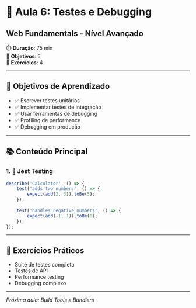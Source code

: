 # 🧪 Aula 6: Testes e Debugging
## Web Fundamentals - Nível Avançado

⏱️ **Duração**: 75 min  
🎯 **Objetivos**: 5  
🧪 **Exercícios**: 4  

---

## 🎯 Objetivos de Aprendizado
- ✅ Escrever testes unitários
- ✅ Implementar testes de integração
- ✅ Usar ferramentas de debugging
- ✅ Profiling de performance
- ✅ Debugging em produção

---

## 📚 Conteúdo Principal

### 1. 🌟 Jest Testing
```javascript
describe('Calculator', () => {
    test('adds two numbers', () => {
        expect(add(2, 3)).toBe(5);
    });
    
    test('handles negative numbers', () => {
        expect(add(-1, 1)).toBe(0);
    });
});
```

---

## 🧪 Exercícios Práticos
- Suite de testes completa
- Testes de API
- Performance testing
- Debugging complexo

---

*Próxima aula: Build Tools e Bundlers*
